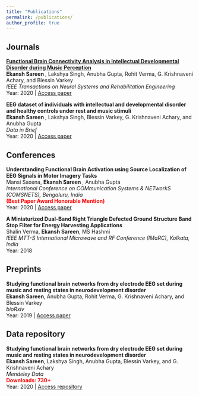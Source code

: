```yaml
---
title: "Publications"
permalink: /publications/
author_profile: true
---
```


Journals
---
<b>[Functional Brain Connectivity Analysis in Intellectual Developmental Disorder during Music Perception](https://ekanshsareen.github.io/publications/ieee_tnsre)</b> <br> 
<b> Ekansh Sareen </b>, Lakshya Singh, Anubha Gupta, Rohit Verma, G. Krishnaveni Achary, and Blessin Varkey <br>
<i>IEEE Transactions on Neural Systems and Rehabilitation Engineering</i> <br>
Year: 2020 | [Access paper](https://doi.org/10.1109/TNSRE.2020.3024937)

<b>EEG dataset of individuals with intellectual and developmental disorder and healthy controls under rest and music stimuli</b> <br> 
<b> Ekansh Sareen </b>, Lakshya Singh, Blessin Varkey, G. Krishnaveni Achary, and Anubha Gupta <br>
<i>Data in Brief</i> <br>
Year: 2020 | [Access paper](https://www.sciencedirect.com/science/article/pii/S2352340920303826)

Conferences
---
<b>Understanding Functional Brain Activation using Source Localization of EEG Signals in Motor Imagery Tasks</b> <br> 
Mansi Saxena, <b> Ekansh Sareen </b>, Anubha Gupta <br>
<i>International Conference on COMmunication Systems & NETworkS (COMSNETS), Bengaluru, India</i> <br>
<b><span style="color:red">(Best Paper Award Honorable Mention)</span></b><br>
Year: 2020 | [Access paper](https://ieeexplore.ieee.org/abstract/document/9027409)

<b>A Miniaturized Dual-Band Right Triangle Defected Ground Structure Band Stop Filter for Energy Harvesting Applications</b> <br> 
Shalin Verma, <b> Ekansh Sareen</b>, MS Hashmi <br>
<i>IEEE MTT-S International Microwave and RF Conference (IMaRC), Kolkata, India</i> <br>
Year: 2018 

Preprints
---
<b>Studying functional brain networks from dry electrode EEG set during music and resting states in neurodevelopment disorder</b> <br> 
<b> Ekansh Sareen</b>, Anubha Gupta, Rohit Verma, G. Krishnaveni Achary, and Blessin Varkey <br>
<i>bioRxiv</i> <br>
Year: 2019 | [Access paper](https://www.biorxiv.org/content/10.1101/759738v1.abstract)

Data repository
---
<b>Studying functional brain networks from dry electrode EEG set during music and resting states in neurodevelopment disorder</b> <br> 
<b> Ekansh Sareen</b>, Lakshya Singh, Anubha Gupta, Blessin Varkey, and G. Krishnaveni Achary<br>
<i>Mendeley Data</i> <br>
<b><span style="color:red">Downloads: 730+</span></b><br>
Year: 2020 | [Access repository](https://data.mendeley.com/datasets/fshy54ypyh/2)

